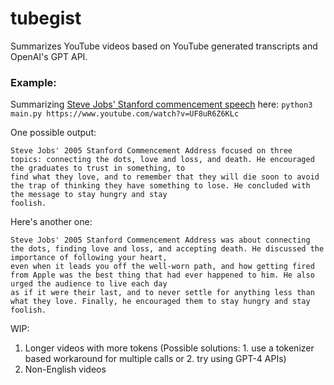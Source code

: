 # tubegist

Summarizes YouTube videos based on YouTube generated transcripts and OpenAI's GPT API.

### Example:
Summarizing [Steve Jobs' Stanford commencement speech](https://www.youtube.com/watch?v=UF8uR6Z6KLc) here:
`python3 main.py https://www.youtube.com/watch?v=UF8uR6Z6KLc`

One possible output:
```
Steve Jobs' 2005 Stanford Commencement Address focused on three topics: connecting the dots, love and loss, and death. He encouraged the graduates to trust in something, to
find what they love, and to remember that they will die soon to avoid the trap of thinking they have something to lose. He concluded with the message to stay hungry and stay
foolish.
```

Here's another one:
```
Steve Jobs' 2005 Stanford Commencement Address was about connecting the dots, finding love and loss, and accepting death. He discussed the importance of following your heart,
even when it leads you off the well-worn path, and how getting fired from Apple was the best thing that had ever happened to him. He also urged the audience to live each day
as if it were their last, and to never settle for anything less than what they love. Finally, he encouraged them to stay hungry and stay foolish.
```

WIP:
1. Longer videos with more tokens (Possible solutions: 1. use a tokenizer based workaround for multiple calls or 2. try using GPT-4 APIs)
2. Non-English videos
